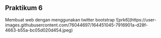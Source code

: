 <h2>Praktikum 6</h2>
Membuat web dengan menggunakan twitter bootstrap
![prk6](https://user-images.githubusercontent.com/76044697/164451045-7916901a-d28f-4663-b55a-bc05d020d454.jpeg)
